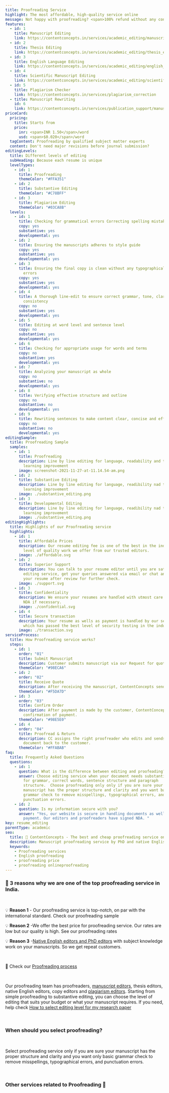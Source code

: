```yaml
---
title: Proofreading Service
highlight: The most affordable, high-quality service online
message: Not happy with proofreading? <span>100% refund without any condition</span>
features:
  - id: 1
    title: Manuscript Editing
    link: https://contentconcepts.in/services/academic_editing/manuscript_editing
  - id: 2
    title: Thesis Editing
    link: https://contentconcepts.in/services/academic_editing/thesis_editing
  - id: 3
    title: English Language Editing
    link: https://contentconcepts.in/services/academic_editing/english_editing
  - id: 4
    title: Scientific Manuscript Editing
    link: https://contentconcepts.in/services/academic_editing/scientific_manuscript_editing
  - id: 5
    title: Plagiarism Checker
    link: https://contentconcepts.in/services/plagiarism_correction
  - title: Manuscript Rewriting
    id: 6
    link: https://contentconcepts.in/services/publication_support/manuscript_rewriting
priceCard:
  pricing:
    title: Starts from
    price:
      inr: <span>INR 1.50</span>/word
      usd: <span>$0.020</span>/word
  tagContent: Proofreading by qualified subject matter experts
  content: Don't need major revisions before journal submission?
editingLevels:
  title: Different levels of editing
  subHeading: Because each resume is unique
  levelTypes:
    - id: 1
      title: Proofreading
      themeColor: "#FFA351"
    - id: 2
      title: Substantive Editing
      themeColor: "#C78BFF"
    - id: 3
      title: Plagiarism Editing
      themeColor: "#03CA8B"
  levels:
    - id: 1
      title: Checking for grammatical errors Correcting spelling mistakes
      copy: yes
      substantive: yes
      developmental: yes
    - id: 2
      title: Ensuring the manuscripts adheres to style guide
      copy: yes
      substantive: yes
      developmental: yes
    - id: 3
      title: Ensuring the final copy is clean without any typographical or other
        errors
      copy: yes
      substantive: yes
      developmental: yes
    - id: 4
      title: A thorough line-edit to ensure correct grammar, tone, clarity and
        consistency
      copy: no
      substantive: yes
      developmental: yes
    - id: 5
      title: Editing at word level and sentence level
      copy: no
      substantive: yes
      developmental: yes
    - id: 6
      title: Checking for appropriate usage for words and terms
      copy: no
      substantive: yes
      developmental: yes
    - id: 7
      title: Analyzing your manuscript as whole
      copy: no
      substantive: no
      developmental: yes
    - id: 8
      title: Verifying effective structure and outline
      copy: no
      substantive: no
      developmental: yes
    - id: 9
      title: Rewriting sentences to make content clear, concise and effective
      copy: no
      substantive: no
      developmental: yes
editingSample:
  title: Proofreading Sample
  samples:
    - id: 1
      title: Proofreading
      description: Line by line editing for language, readability and technical
        learning improvement
      image: screenshot-2021-11-27-at-11.14.54-am.png
    - id: 2
      title: Substantive Editing
      description: Line by line editing for language, readibility nad technical
        learning improvement
      image: ./substantive_editing.png
    - id: 3
      title: Developmental Editing
      description: Line by line editing for language, readibility nad technical
        learning improvement
      image: ./substantive_editing.png
editingHighlights:
  title: Highlights of our Proofreading service
  highlights:
    - id: 1
      title: Affordable Prices
      description: Our resume editing fee is one of the best in the industry for the
        level of quality work we offer from our trusted editors.
      image: ./affordable.svg
    - id: 2
      title: Superior Support
      description: You can talk to your resume editor until you are satisfied with our
        editing service, get your queries answered via email or chat and send
        your resume after review for further check.
      image: ./support.svg
    - id: 3
      title: Confidentiality
      description: We ensure your resumes are handled with utmost care. We can sign
        NDA if necessary.
      image: ./confidential.svg
    - id: 4
      title: Secure transaction
      description: Your resume as wells as payment is handled by our secure website
        which has passed the best level of security testing in the industry.
      image: ./transaction.svg
serviceProcess:
  title: How Proofreading service works?
  steps:
    - id: 1
      order: "01"
      title: Submit Manuscript
      description: Customer submits manuscript via our Request for quote page.
      themeColor: "#98ECA6"
    - id: 2
      order: "02"
      title: Receive Quote
      description: After receiving the manuscript, ContentConcepts sends price quote.
      themeColor: "#F5DA7D"
    - id: 3
      order: "03"
      title: Confirm Order
      description: After payment is made by the customer, ContentConcepts sends
        confirmation of payment.
      themeColor: "#98E5E0"
    - id: 4
      order: "04"
      title: Proofread & Return
      description: CC assigns the right proofreader who edits and sends the edited
        document back to the customer.
      themeColor: "#FFABAB"
faq:
  title: Frequently Asked Questions
  questions:
    - id: 1
      question: What is the difference between editing and proofeading?
      answer: Choose editing service when your document needs substantive correction
        for grammar, correct words, sentence structure and paragraph
        structure.  Choose proofreading only only if you are sure your
        manuscript has the proper structure and clarity and you want basic
        grammar check to remove misspellings, typographical errors, and
        punctuation errors.
    - id: 2
      question: Is my information secure with you?
      answer: "Yes, our website is secure in handling documents as well as for
        payment. Our editors and proofreaders have signed NDA. "
key: resume_editing
parentType: academic
seo:
  title: 👀 ContentConcepts - The best and cheap proofreading service online
  description: Manuscript proofreading service by PhD and native English proofreaders
  keywords:
    - Proofreading services
    - English proofreading
    - proofreading price
    - proofreading onlineproofreading
---
```

### 👀 3 reasons why we are one of the top proofreading service in India.

<br>

💡 **Reason 1** - Our proofreading service is top-notch, on par with the international standard. Check our proofreading sample

💡 **Reason 2** -We offer the best price for proofreading service. Our rates are low but our quality is high. See our []((https://contentconcepts.in/pricing/))proofreading rates

💡 **Reason 3** -[Native English editors and PhD editors](https://contentconcepts.in/about/) with subject knowledge work on your manuscripts. So we get repeat customers. 

<br>

📌 Check our [Proofreading process](https://contentconcepts.in/services/academic_editing/proofreading_service#editingProcess)

<br>

Our proofreading team has proofreaders, [manuscript editors](https://contentconcepts.in/about/), thesis editors, native English editors, copy editors and [plagiarism editors](https://contentconcepts.in/services/plagiarism_check/plagiarism_editing). Starting from simple proofreading to substantive editing, you can choose the level of editing that suits your budget or what your manuscript requires. If you need, help check [How to select editing level for my research paper](https://contentconcepts.in/blog/manuscript-editing-services-for-research-papers-proofreading-copy-editing-substantive-editing-which-editing-level-should-i-select/)

<br>

### When should you select proofreading?

<br>

Select proofreading service only if you are sure your manuscript has the proper structure and clarity and you want  only basic grammar check to remove misspellings, typographical errors, and punctuation errors.

<br>

### Other services related to Proofreading 👀